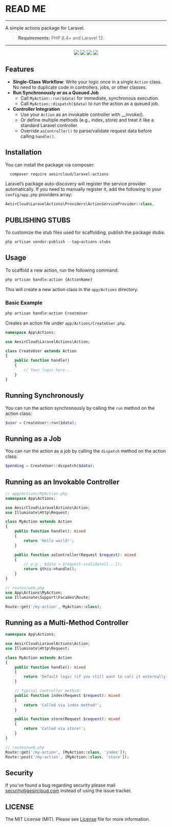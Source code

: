 # READ ME

---

A simple actions package for Laravel.

> **Requirements:** PHP 8.4+ and Laravel 12.

---

<p align="center">
<a href="https://github.com/aesircloud/laravel-actions/actions" target="_blank"><img src="https://img.shields.io/github/actions/workflow/status/aesircloud/laravel-actions/test.yml?branch=main&style=flat-square"/></a>
<a href="https://packagist.org/packages/aesircloud/laravel-actions" target="_blank"><img src="https://img.shields.io/packagist/v/aesircloud/laravel-actions.svg?style=flat-square"/></a>
<a href="https://packagist.org/packages/aesircloud/laravel-actions" target="_blank"><img src="https://img.shields.io/packagist/dt/aesircloud/laravel-actions.svg?style=flat-square"/></a>
<a href="https://packagist.org/packages/aesircloud/laravel-actions" target="_blank"><img src="https://img.shields.io/packagist/l/aesircloud/laravel-actions.svg?style=flat-square"/></a>
</p>

## Features

- **Single-Class Workflow**: Write your logic once in a single `Action` class. No need to duplicate code in controllers, jobs, or other classes.
- **Run Synchronously or as a Queued Job**
    - Call `MyAction::run($data)` for immediate, synchronous execution.
    - Call `MyAction::dispatch($data)` to run the action as a queued job.
- **Controller Integration**
    - Use your `Action` as an invokable controller with __invoke().
    - Or define multiple methods (e.g., index, store) and treat it like a standard Laravel controller.
    - Override `asController()` to parse/validate request data before calling `handle()`. 

## Installation

You can install the package via composer:

```bash
  composer require aesircloud/laravel-actions
```

Laravel’s package auto-discovery will register the service provider automatically. If you need to manually register it, add the following to your `config/app.php` providers array:

```php
AesirCloud\LaravelActions\Providers\ActionServiceProvider::class,
```

## PUBLISHING STUBS

To customize the stub files used for scaffolding, publish the package stubs:

```php
php artisan vendor:publish --tag=actions-stubs
``` 

## Usage

To scaffold a new action, run the following command:

```php
php artisan handle:action {ActionName}
```

This will create a new action class in the `app/Actions` directory.

### Basic Example

```php
php artisan handle:action CreateUser
```

Creates an action file under `app/Actions/CreateUser.php`.

```php
namespace App\Actions;

use AesirCloud\LaravelActions\Action;

class CreateUser extends Action
{
    public function handle()
    {
        // Your logic here...
    }
}
```

## Running Synchronously

You can run the action synchronously by calling the `run` method on the action class:

```php
$user = CreateUser::run($data);
```
   

## Running as a Job

You can run the action as a job by calling the `dispatch` method on the action class:

```php
$pending = CreateUser::dispatch($data);
```

## Running as an Invokable Controller

```php
// app/Actions/MyAction.php
namespace App\Actions;

use AesirCloud\LaravelActions\Action;
use Illuminate\Http\Request;

class MyAction extends Action
{
    public function handle(): mixed
    {
        return 'Hello world!';
    }

    public function asController(Request $request): mixed
    {
        // e.g., $data = $request->validate([...]);
        return $this->handle();
    }
}
```

```php
// routes/web.php
use App\Actions\MyAction;
use Illuminate\Support\Facades\Route;

Route::get('/my-action', MyAction::class);

```

## Running as a Multi-Method Controller

```php
namespace App\Actions;

use AesirCloud\LaravelActions\Action;
use Illuminate\Http\Request;

class MyAction extends Action
{
    public function handle(): mixed
    {
        return 'Default logic (if you still want to call it externally).';
    }

    // Typical controller method:
    public function index(Request $request): mixed
    {
        return 'Called via index method!';
    }

    public function store(Request $request): mixed
    {
        return 'Called via store!';
    }
}
```

```php
// routes/web.php
Route::get('/my-action', [MyAction::class, 'index']);
Route::post('/my-action', [MyAction::class, 'store']);
```

## Security

If you've found a bug regarding security please mail [security@aesircloud.com](mailto:security@aesircloud.com) instead of using the issue tracker.

## LICENSE

The MIT License (MIT). Please see [License](LICENSE.md) file for more information.